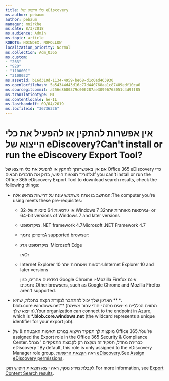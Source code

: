 ```yaml
---
title: כלי הייצוא של eDiscovery
ms.author: pebaum
author: pebaum
manager: mnirkhe
ms.date: 8/3/2018
ms.audience: Admin
ms.topic: article
ROBOTS: NOINDEX, NOFOLLOW
localization_priority: Normal
ms.collection: Adm_O365
ms.custom:
- "263"
- "928"
- "1100001"
- "3100022"
ms.assetid: b16d310d-1134-4959-be68-d1c0ad463930
ms.openlocfilehash: 5a54344d43d16c77d440768aa1c87489edf10ca0
ms.sourcegitcommit: a256e8680379c006287ae30996763051c4d9ff85
ms.translationtype: MT
ms.contentlocale: he-IL
ms.lasthandoff: 09/04/2019
ms.locfileid: "36736326"
---
```

# <a name="cant-install-or-run-the-ediscovery-export-tool"></a><span data-ttu-id="83f7f-102">אין אפשרות להתקין או להפעיל את כלי הייצוא של eDiscovery?</span><span class="sxs-lookup"><span data-stu-id="83f7f-102">Can't install or run the eDiscovery Export Tool?</span></span>

<span data-ttu-id="83f7f-103">אם אין באפשרותך להתקין או להפעיל את כלי הייצוא של Office 365 eDiscovery כדי להוריד תוצאות חיפוש, בדוק את הדברים הבאים:</span><span class="sxs-lookup"><span data-stu-id="83f7f-103">If you can't install or run the Office 365 eDiscovery Export Tool to download search results, check the following things:</span></span>
  
- <span data-ttu-id="83f7f-104">המחשב בו אתה משתמש עונה על דרישות מראש אלה:</span><span class="sxs-lookup"><span data-stu-id="83f7f-104">The computer you're using meets these pre-requisites:</span></span>

  - <span data-ttu-id="83f7f-105">32-או גירסאות 64 סיביות של Windows 7 וגירסאות מאוחרות יותר</span><span class="sxs-lookup"><span data-stu-id="83f7f-105">32- or 64-bit versions of Windows 7 and later versions</span></span>

  - <span data-ttu-id="83f7f-106">מיקרוסופט .NET framework 4.7</span><span class="sxs-lookup"><span data-stu-id="83f7f-106">Microsoft .NET Framework 4.7</span></span>

  - <span data-ttu-id="83f7f-107">דפדפן נתמך:</span><span class="sxs-lookup"><span data-stu-id="83f7f-107">A supported browser:</span></span>

  - <span data-ttu-id="83f7f-108">מיקרוסופט אדג '</span><span class="sxs-lookup"><span data-stu-id="83f7f-108">Microsoft Edge</span></span>

    <span data-ttu-id="83f7f-109">או</span><span class="sxs-lookup"><span data-stu-id="83f7f-109">Or</span></span>

  - <span data-ttu-id="83f7f-110">Internet Explorer 10 וגירסאות מאוחרות יותר</span><span class="sxs-lookup"><span data-stu-id="83f7f-110">Internet Explorer 10 and later versions</span></span>

    <span data-ttu-id="83f7f-111">דפדפנים אחרים, כגון Google Chrome ו-Mozilla Firefox אינם נתמכים.</span><span class="sxs-lookup"><span data-stu-id="83f7f-111">Other browsers, such as Google Chrome and Mozilla Firefox aren't supported.</span></span>

- <span data-ttu-id="83f7f-112">הארגון שלך יכול להתחבר לנקודת הקצה בתכלת, שהיא \*\* \*. blob.core.windows.net\*\* (התווים הכלליים מייצגים מזהה ייחודי עבור משימת הייצוא שלך).</span><span class="sxs-lookup"><span data-stu-id="83f7f-112">Your organization can connect to the endpoint in Azure, which is **\*.blob.core.windows.net** (the wildcard represents a unique identifier for your export job).</span></span>

- <span data-ttu-id="83f7f-113">מוקצית לך תפקיד הייצוא במרכז תאימות האבטחה &amp; של Office 365.</span><span class="sxs-lookup"><span data-stu-id="83f7f-113">You're assigned the Export role in the Office 365 Security &amp; Compliance Center.</span></span> <span data-ttu-id="83f7f-114">כברירת מחדל, תפקיד זה מוקצה רק לקבוצת התפקידים ' מנהל eDiscovery '.</span><span class="sxs-lookup"><span data-stu-id="83f7f-114">By default, this role is only assigned to the eDiscovery Manager role group.</span></span> <span data-ttu-id="83f7f-115">ראה [הקצאת הרשאות eDiscovery](https://docs.microsoft.com/office365/securitycompliance/assign-ediscovery-permissions).</span><span class="sxs-lookup"><span data-stu-id="83f7f-115">See [Assign eDiscovery permissions](https://docs.microsoft.com/office365/securitycompliance/assign-ediscovery-permissions).</span></span>

<span data-ttu-id="83f7f-116">לקבלת מידע נוסף, ראה [ייצוא תוצאות חיפוש תוכן](https://docs.microsoft.com/office365/securitycompliance/export-search-results).</span><span class="sxs-lookup"><span data-stu-id="83f7f-116">For more information, see [Export Content Search results](https://docs.microsoft.com/office365/securitycompliance/export-search-results).</span></span>
  
